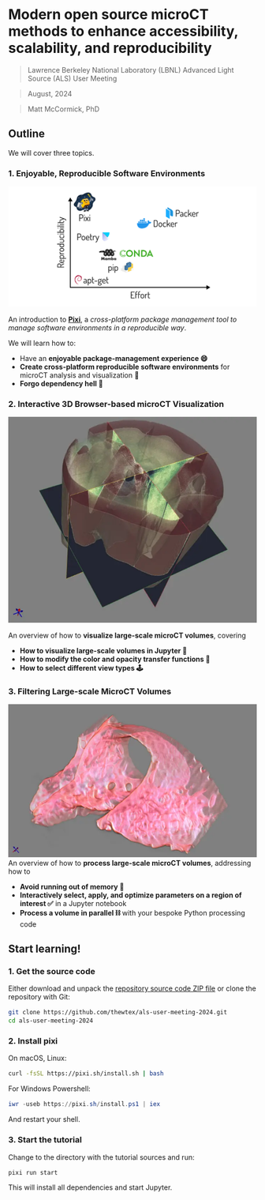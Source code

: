 # Modern open source microCT methods to enhance accessibility, scalability, and reproducibility

> Lawrence Berkeley National Laboratory (LBNL) Advanced Light Source (ALS) User Meeting

> August, 2024

> Matt McCormick, PhD

## Outline

We will cover three topics.

### 1. Enjoyable, Reproducible Software Environments

![easy pixi](./figures/pixi-graph.svg)

An introduction to **[Pixi](https://pixi.sh)**, a *cross-platform package management tool to manage software environments in a reproducible way*.

We will learn how to:

- Have an **enjoyable package-management experience 😄**
- **Create cross-platform reproducible software environments** for microCT analysis and visualization 🔬
- **Forgo dependency hell 👿**

### 2. Interactive 3D Browser-based microCT Visualization

![tooth](./figures/tooth2.webp)

An overview of how to **visualize large-scale microCT volumes**, covering

- **How to visualize large-scale volumes in Jupyter 🌌**
- **How to modify the color and opacity transfer functions 🎨**
- **How to select different view type️s 🕹️**

### 3. Filtering Large-scale MicroCT Volumes

![vulture](./figures/vulture.webp)
An overview of how to **process large-scale microCT volumes**, addressing how to

- **Avoid running out of memory 🫗**
- **Interactively select, apply, and optimize parameters on a region of interest ✅** in a Jupyter notebook
- **Process a volume in parallel ⛓️** with your bespoke Python processing code

## Start learning!

### 1. Get the source code

Either download and unpack the [repository source code ZIP file](https://github.com/thewtex/als-user-meeting-2024/archive/refs/heads/main.zip) or clone the repository with Git:

```bash
git clone https://github.com/thewtex/als-user-meeting-2024.git
cd als-user-meeting-2024
```

### 2. Install pixi

On macOS, Linux:

```bash
curl -fsSL https://pixi.sh/install.sh | bash
```

For Windows Powershell:

```powershell
iwr -useb https://pixi.sh/install.ps1 | iex
```

And restart your shell.

### 3. Start the tutorial

Change to the directory with the tutorial sources and run:

```bash
pixi run start
```

This will install all dependencies and start Jupyter.
